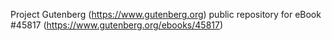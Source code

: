 Project Gutenberg (https://www.gutenberg.org) public repository for eBook #45817 (https://www.gutenberg.org/ebooks/45817)
